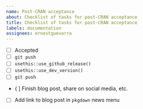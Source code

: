```yaml
---
name: Post-CRAN acceptance
about: Checklist of tasks for post-CRAN acceptance
title: Checklist of tasks for post-CRAN acceptance
labels: documentation
assignees: ernestguevarra
---
```


* [ ] Accepted
* [ ] `git push`
* [ ] `usethis::use_github_release()`
* [ ] `usethis::use_dev_version()`
* [ ] `git push`
* { ] Finish blog post, share on social media, etc.
* [ ] Add link to blog post in `pkgdown` news menu
